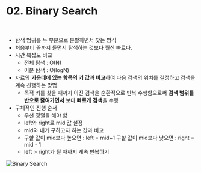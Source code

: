 # 02. Binary Search

<br>

- 탐색 범위를 두 부분으로 분할하면서 찾는 방식
- 처음부터 끝까지 돌면서 탐색하는 것보다 훨신 빠르다.
- 시간 복잡도 비교
  - 전체 탐색 : O(N)
  - 이분 탐색 : O(logN)
- 자료의 **가운데에 있는 항목의 키 값과 비교**하여 다음 검색의 위치를 결정하고 검색을 계속 진행하는 방법
  - 목적 키를 찾을 때까지 이진 검색을 순환적으로 반복 수행함으로써 **검색 범위를 반으로 줄여가면서** 보다 **빠르게 검색**을 수행
- 구체적인 진행 순서
  - 우선 정렬을 해야 함
  - left와 right로 mid 값 설정
  - mid와 내가 구하고자 하는 값과 비교
  - 구할 값이 mid보다 높으면 : left = mid+1 구할 값이 mid보다 낮으면 : right = mid - 1
  - left > right가 될 때까지 계속 반복하기

![Binary Search](https://user-images.githubusercontent.com/52685250/62020085-7091f780-b1fc-11e9-88c7-6c41131b6da3.JPG)